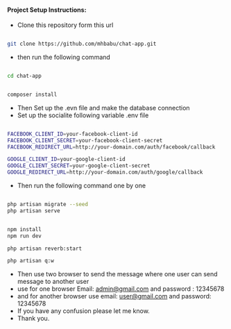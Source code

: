 #### Project Setup Instructions:

- Clone this repository form this url

```bash

git clone https://github.com/mhbabu/chat-app.git
```
- then run the following command
```bash

cd chat-app
```
```bash

composer install
```
- Then Set up the .evn file and make the database connection
- Set up the socialite following variable .env file
```bash 

FACEBOOK_CLIENT_ID=your-facebook-client-id
FACEBOOK_CLIENT_SECRET=your-facebook-client-secret
FACEBOOK_REDIRECT_URL=http://your-domain.com/auth/facebook/callback

GOOGLE_CLIENT_ID=your-google-client-id
GOOGLE_CLIENT_SECRET=your-google-client-secret
GOOGLE_REDIRECT_URL=http://your-domain.com/auth/google/callback
```

- Then run the following command one by one
```bash

php artisan migrate --seed
php artisan serve
```
```bash

npm install
npm run dev
```

```bash
php artisan reverb:start

```
```bash
php artisan q:w

```
- Then use two browser to send the message where one user can send message to another user
- use for one browser Email: admin@gmail.com and password : 12345678
- and for another browser use email: user@gmail.com and password: 12345678
- If you have any confusion please let me know.
- Thank you.

